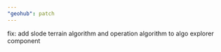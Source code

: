 ```yaml
---
"geohub": patch
---
```


fix: add slode terrain algorithm and operation algorithm to algo explorer component
